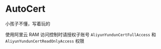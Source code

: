 # AutoCert

小孩子不懂，写着玩的

使用阿里云 RAM 访问控制时请授权子账号 `AliyunYundunCertFullAccess` 和 `AliyunYundunCertReadOnlyAccess` 权限
